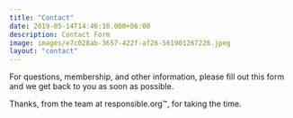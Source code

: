 ```yaml
---
title: "Contact"
date: 2019-05-14T14:46:10.000+06:00
description: Contact Form
image: images/e7c028ab-3657-422f-af26-561901267226.jpeg
layout: "contact"
---
```

For questions, membership, and other information, please fill out this form and
we get back to you as soon as possible.

Thanks, from the team at responsible.org&trade;, for taking the time.
